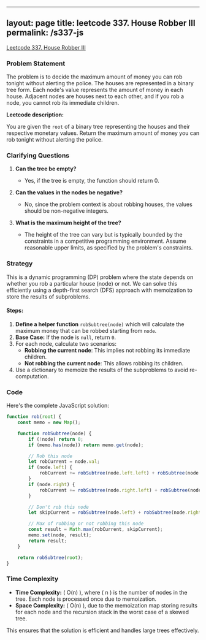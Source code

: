 
---
layout: page
title: leetcode 337. House Robber III
permalink: /s337-js
---
[Leetcode 337. House Robber III](https://algoadvance.github.io/algoadvance/l337)
### Problem Statement

The problem is to decide the maximum amount of money you can rob tonight without alerting the police. The houses are represented in a binary tree form. Each node's value represents the amount of money in each house. Adjacent nodes are houses next to each other, and if you rob a node, you cannot rob its immediate children.

**Leetcode description:**

You are given the `root` of a binary tree representing the houses and their respective monetary values. Return the maximum amount of money you can rob tonight without alerting the police.

### Clarifying Questions

1. **Can the tree be empty?**
   - Yes, if the tree is empty, the function should return 0.
   
2. **Can the values in the nodes be negative?**
   - No, since the problem context is about robbing houses, the values should be non-negative integers.

3. **What is the maximum height of the tree?**
   - The height of the tree can vary but is typically bounded by the constraints in a competitive programming environment. Assume reasonable upper limits, as specified by the problem's constraints.

### Strategy

This is a dynamic programming (DP) problem where the state depends on whether you rob a particular house (node) or not. We can solve this efficiently using a depth-first search (DFS) approach with memoization to store the results of subproblems.

#### Steps:
1. **Define a helper function** `robSubtree(node)` which will calculate the maximum money that can be robbed starting from `node`.
2. **Base Case:** If the node is `null`, return `0`.
3. For each node, calculate two scenarios:
   - **Robbing the current node**: This implies not robbing its immediate children.
   - **Not robbing the current node**: This allows robbing its children.
4. Use a dictionary to memoize the results of the subproblems to avoid re-computation.

### Code

Here's the complete JavaScript solution:

```javascript
function rob(root) {
    const memo = new Map();

    function robSubtree(node) {
        if (!node) return 0;
        if (memo.has(node)) return memo.get(node);

        // Rob this node
        let robCurrent = node.val;
        if (node.left) {
            robCurrent += robSubtree(node.left.left) + robSubtree(node.left.right);
        }
        if (node.right) {
            robCurrent += robSubtree(node.right.left) + robSubtree(node.right.right);
        }

        // Don't rob this node
        let skipCurrent = robSubtree(node.left) + robSubtree(node.right);

        // Max of robbing or not robbing this node
        const result = Math.max(robCurrent, skipCurrent);
        memo.set(node, result);
        return result;
    }

    return robSubtree(root);
}
```

### Time Complexity

- **Time Complexity:** \( O(n) \), where \( n \) is the number of nodes in the tree. Each node is processed once due to memoization.
- **Space Complexity:** \( O(n) \), due to the memoization map storing results for each node and the recursion stack in the worst case of a skewed tree.

This ensures that the solution is efficient and handles large trees effectively.